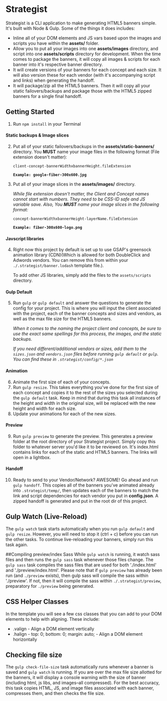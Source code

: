 # Strategist

Strategist is a CLI application to make generating HTML5 banners simple. It's built with Node & Gulp. Some of the things it does includes:
* Inline all of your DOM elements and JS vars based upon the images and scripts you have within the **assets/** folder.
* Allow you to put all your images into one **assets/images** directory, and script into one **assets/scripts** directory for development. When the time comes to package the banners, it will copy all images & scripts for each banner into it's respective banner directory.
* It will create versions of your banners for each concept and each size. It will also version these for each vendor (with it's accompanying script and links) when generating the handoff.
* It will package/zip all the HTML5 banners. Then it will copy all your static failovers/backups and package those with the HTML5 zipped banners for a single final handoff.

## Getting Started
1. Run `npm install` in your Terminal
#### Static backups & Image slices
2. Put all of your static failovers/backups in the **assets/static-banners/** directory. You **MUST** name your image files in the following format (File extension doesn't matter):

    `client-concept-bannerWidthxbannerHeight.fileExtension`

    **`Example: google-fiber-300x600.jpg`**
3. Put all of your image slices in the **assets/images/** directory.

    *While file extension doesn't matter, the Client and Concept names cannot start with numbers. They need to be CSS-ID safe and JS variable save. Also, You **MUST** name your image slices in the following format:*

	`concept-bannerWidthxbannerHeight-layerName.fileExtension`

	**`Example: fiber-300x600-logo.png`**
#### Javscript libraries
4. Right now this project by default is set up to use GSAP's greensock animation library (CDN)(Which is allowed for both DoubleClick and Adwords vendors. You can remove this from within your `./.strategist/banner.lodash` template file.).

    To add other JS libraries, simply add the files to the `assets/scripts` directory.
#### Gulp Default
5. Run `gulp` or `gulp default` and answer the questions to generate the config for your project. This is where you will input the client associated with the project, each of the banner concepts and sizes and vendors, as well as the max file size for the HTML5 banners.

    *When it comes to the naming the project client and concepts, be sure to use the exact same spellings for this process, the images, and the static backups.*

    *If you need different/additional vendors or sizes, add them to the `sizes.json` and `vendors.json` files before running `gulp default` or `gulp`. You can find these in `.strategist/config/*.json`*

#### Animation
6. Animate the first size of each of your concepts.
7. Run `gulp resize`. This takes everything you've done for the first size of each concept and copies it to the rest of the sizes you selected during the `gulp default` task. Keep in mind that during this task all instances of the height and width in the original size, will be replaced with the new height and width for each size.
8. Update your animations for each of the new sizes.

#### Preview
9. Run `gulp preview` to generate the preview. This generates a preview folder at the root directory of your Strategist project. Simply copy this folder to whatever server you'd like it to be reviewed on. It's index.html contains links for each of the static and  HTML5 banners. The links will open in a lightbox.

#### Handoff
10. Ready to send to your Vendor/Network? AWESOME! Go ahead and run `gulp handoff`. This copies all of the banners you've animated already into `.strategist/temp/`, then updates each of the banners to match the link and script dependencies for each vendor you put in **config.json**. A zipped handoff is generated and put in the root dir of this project.


## Gulp Watch (Live-Reload)
The `gulp watch` task starts automatically when you run `gulp default` and `gulp resize`. However, you will need to stop it (ctrl + c) before you can run the other tasks. To continue live-reloading your banners, simply run this task again.

##Compiling preview/index Sass
While `gulp watch` is running, it watch sass files and then runs the `gulp sass` task whenever those files change. The `gulp sass` task compiles the sass files that are used for both './index.html' and './preview/index.html'. Please note that if `gulp preview` has already been run (and `./preview` exists), then gulp sass will compile the sass within './preview'. If not, then it will compile the sass within `./.strategist/preview`, preparatory for `./preview` being generated.

## CSS Helper Classes
In the template you will see a few css classes that you can add to your DOM elements to help with aligning. These include:
* .valign - Align a DOM element vertically
* .halign -	top: 0;	bottom: 0; margin: auto; - Align a DOM element horizontally

## Checking file size
The `gulp check-file-size` task automatically runs whenever a banner is saved and `gulp watch` is running. If you are over the max file size allotted for the banners, it will display a console warning with the size of banner (including html, js libs, and images–all compressed). For the best accuracy, this task copies HTML, JS, and image files associated with each banner, compresses them, and then checks the file size.
